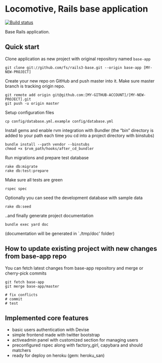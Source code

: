 # Locomotive, Rails base application

[![Build status](https://secure.travis-ci.org/lucassus/locomotive.png)](http://travis-ci.org/lucassus/locomotive)

Base Rails application.

## Quick start

Clone application as new project with original repository named `base-app`

    git clone git://github.com/fs/rails3-base.git --origin base-app [MY-NEW-PROJECT]

Create your new repo on GitHub and push master into it. Make sure master branch is tracking origin repo.

    git remote add origin git@github.com:[MY-GITHUB-ACCOUNT]/[MY-NEW-PROJECT].git
    git push -u origin master

Setup configuration files

    cp config/database.yml.example config/database.yml

Install gems and enable rvm integration with Bundler (the “bin” directory is added to your path each time you cd into a project directory with binstubs)

    bundle install --path vendor --binstubs
    chmod +x $rvm_path/hooks/after_cd_bundler

Run migrations and prepare test database

    rake db:migrate
    rake db:test:prepare

Make sure all tests are green

    rspec spec

Optionally you can seed the development database with sample data

    rake db:seed

..and finally generate project documentation

    bundle exec yard doc

(documentation will be generated in `./tmp/doc' folder)

## How to update existing project with new changes from base-app repo

You can fetch latest changes from base-app repository and merge or cherry-pick commits

    git fetch base-app
    git merge base-app/master

    # fix conflicts
    # commit
    # test

## Implemented core features

* basic users authentication with Devise
* simple frontend made with twitter bootstrap
* activeadmin panel with customized section for managing users
* preconfigured rspec along with factory_girl, capybara and should matchers
* ready for deploy on heroku (gem: heroku_san)
